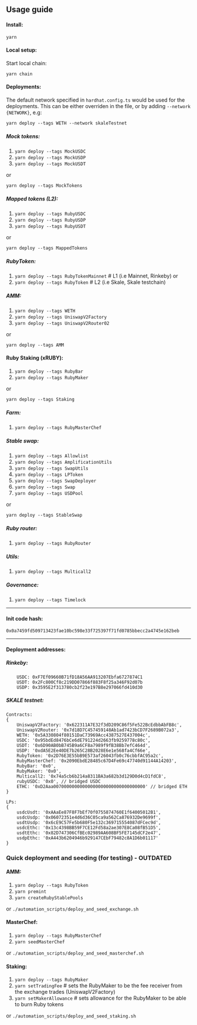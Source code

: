 ## Usage guide

#### Install:

`yarn`

#### Local setup:

Start local chain:

`yarn chain`

#### Deployments:

The default network specified in `hardhat.config.ts` would be used for the deployments. This can be either overriden in the file, or by adding `--network {NETWORK}`, e.g:

`yarn deploy --tags WETH --network skaleTestnet`

##### Mock tokens:

1. `yarn deploy --tags MockUSDC`
2. `yarn deploy --tags MockUSDP`
3. `yarn deploy --tags MockUSDT`

or

`yarn deploy --tags MockTokens`

##### Mapped tokens (L2):

1. `yarn deploy --tags RubyUSDC`
2. `yarn deploy --tags RubyUSDP`
3. `yarn deploy --tags RubyUSDT`

or

`yarn deploy --tags MappedTokens`

##### RubyToken:

1. `yarn deploy --tags RubyTokenMainnet` # L1 (i.e Mainnet, Rinkeby)
   or
2. `yarn deploy --tags RubyToken` # L2 (i.e Skale, Skale testchain)

##### AMM:

1. `yarn deploy --tags WETH`
2. `yarn deploy --tags UniswapV2Factory`
3. `yarn deploy --tags UniswapV2Router02`

or

`yarn deploy --tags AMM`

#### Ruby Staking (xRUBY):

1. `yarn deploy --tags RubyBar`
2. `yarn deploy --tags RubyMaker`

or

`yarn deploy --tags Staking`

##### Farm:

1. `yarn deploy --tags RubyMasterChef`

##### Stable swap:

1. `yarn deploy --tags Allowlist`
2. `yarn deploy --tags AmplificationUtils`
3. `yarn deploy --tags SwapUtils`
4. `yarn deploy --tags LPToken`
5. `yarn deploy --tags SwapDeployer`
6. `yarn deploy --tags Swap`
7. `yarn deploy --tags USDPool`

or

`yarn deploy --tags StableSwap`

##### Ruby router:

1. `yarn deploy --tags RubyRouter`

##### Utils:

1. `yarn deploy --tags Multicall2`

##### Governance:

1. `yarn deploy --tags Timelock`

---

#### Init code hash:

`0x0a7459fd509713423fae10bc598e33f725397f71fd0785bbecc2a4745e162beb`

---

#### Deployment addresses:

##### Rinkeby:

```
    USDC: 0xF7Ef09660B71fD18A56AA913207Ebfa6727874C1
    USDT: 0x2Fc800Cf8c219DD07866f883F8f25a346F92d07b
    USDP: 0x3595E2f313780cb2f23e197B8e297066fd410d30
```

##### SKALE testnet:

```
Contracts:
{
    UniswapV2Factory: '0x622311A7E32f3dD209C86f5Fe522BcEdbbAbFB8c',
    UniswapV2Router: '0x7d18D7C457459148Ab1ad7423bCD7F2689B072a3',
    WETH: '0x5A330804f80151DaC73969Acc4387527E437004c',
    USDC: '0x95bdEd8476bCe6dE791224d2663fb9259778c80c',
    USDT: '0x6D90AB0bB745B9a6CF8a7989f9fB38Bb7efC464d',
    USDP: '0xdA5E2Ee40DE7b265C28B2028E6e1e568fa4Cf66e',
    RubyToken: '0x2D76E3E55bB9E573af26043fb0c76cbbfAC95a2c',
    RubyMasterChef: '0x2090EbdE28485c67D4Fe69c47740d91144A14203',
    RubyBar: '0x0',
    RubyMaker: '0x0',
    Multicall2: '0x74a5cb6b214a8311BA3a682b3d129D0d4cD1fdC8',
    rubyUSDC: '0x0', // bridged USDC
    ETHC: '0xD2Aaa00700000000000000000000000000000000' // bridged ETH
}

LPs:
{
    usdcUsdt: '0xAAaEe87F8F7bEf70f0755874760E1f64005012B1',
    usdcUsdp: '0x06072351e4d6d36C05ca9a562Ca876932De9699f',
    usdtUsdp: '0x6cE9C57Fe5b680F5e132c369715554087dFCec9d',
    usdcEthc: '0x13c4398BB59F7CE12Fd58a2ae307E8Ca08fB51D5',
    usdtEthc: '0x82D747306CfBEc02989AA608BF5FE7145dCF2e47',
    usdpEthc: '0xA443b6204946b929147CEbF79482c8A1D6b01117'
}

```

### Quick deployment and seeding (for testing) - OUTDATED

#### AMM:

1. `yarn deploy --tags RubyToken`
2. `yarn premint`
3. `yarn createRubyStablePools`

or `./automation_scripts/deploy_and_seed_exchange.sh`

#### MasterChef:

1. `yarn deploy --tags RubyMasterChef`
2. `yarn seedMasterChef`

or `./automation_scripts/deploy_and_seed_masterchef.sh`

#### Staking:

1. `yarn deploy --tags RubyMaker`
2. `yarn setTradingFee` # sets the RubyMaker to be the fee receiver from the exchange trades (UniswapV2Factory)
3. `yarn setMakerAllowance` # sets allowance for the RubyMaker to be able to burn Ruby tokens

or `./automation_scripts/deploy_and_seed_staking.sh`
